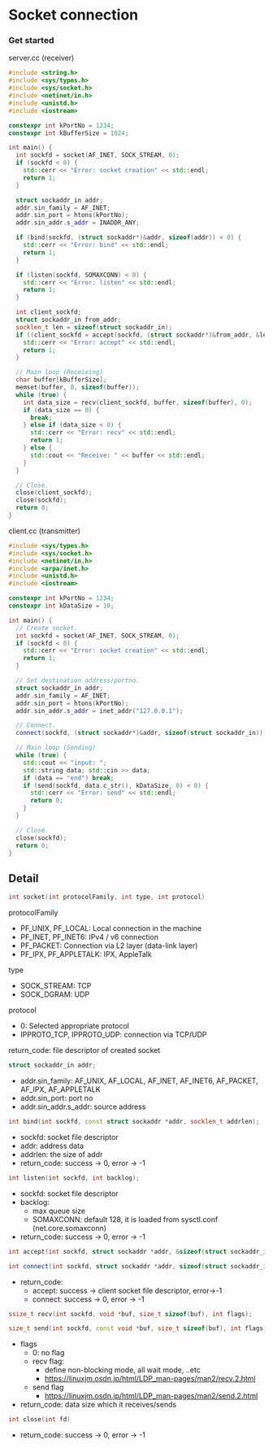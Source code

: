 # Socket connection

### Get started

server.cc (receiver)

```c++
#include <string.h>
#include <sys/types.h>
#include <sys/socket.h>
#include <netinet/in.h>
#include <unistd.h>
#include <iostream>

constexpr int kPortNo = 1234;
constexpr int kBufferSize = 1024;

int main() {
  int sockfd = socket(AF_INET, SOCK_STREAM, 0);
  if (sockfd < 0) {
    std::cerr << "Error: socket creation" << std::endl;
    return 1;
  }

  struct sockaddr_in addr;
  addr.sin_family = AF_INET;
  addr.sin_port = htons(kPortNo);
  addr.sin_addr.s_addr = INADDR_ANY;

  if (bind(sockfd, (struct sockaddr*)&addr, sizeof(addr)) < 0) {
    std::cerr << "Error: bind" << std::endl;
    return 1;
  }

  if (listen(sockfd, SOMAXCONN) < 0) {
    std::cerr << "Error: listen" << std::endl;
    return 1;
  }

  int client_sockfd;
  struct sockaddr_in from_addr;
  socklen_t len = sizeof(struct sockaddr_in);
  if ((client_sockfd = accept(sockfd, (struct sockaddr*)&from_addr, &len)) < 0) {
    std::cerr << "Error: accept" << std::endl;
    return 1;
  }

  // Main loop (Receiving)
  char buffer[kBufferSize];
  memset(buffer, 0, sizeof(buffer));
  while (true) {
    int data_size = recv(client_sockfd, buffer, sizeof(buffer), 0);
    if (data_size == 0) {
      break;
    } else if (data_size < 0) {
      std::cerr << "Error: recv" << std::endl;
      return 1;
    } else {
      std::cout << "Receive: " << buffer << std::endl;
    }
  }

  // Close.
  close(client_sockfd);
  close(sockfd);
  return 0;
}
```



client.cc (transmitter)

```c++
#include <sys/types.h>
#include <sys/socket.h>
#include <netinet/in.h>
#include <arpa/inet.h>
#include <unistd.h>
#include <iostream>

constexpr int kPortNo = 1234;
constexpr int kDataSize = 10;

int main() {
  // Create socket.
  int sockfd = socket(AF_INET, SOCK_STREAM, 0);
  if (sockfd < 0) {
    std::cerr << "Error: socket creation" << std::endl;
    return 1;
  }

  // Set destination address/portno.
  struct sockaddr_in addr;
  addr.sin_family = AF_INET;
  addr.sin_port = htons(kPortNo);
  addr.sin_addr.s_addr = inet_addr("127.0.0.1");

  // Connect.
  connect(sockfd, (struct sockaddr*)&addr, sizeof(struct sockaddr_in));

  // Main loop (Sending)
  while (true) {
    std::cout << "input: ";
    std::string data; std::cin >> data;
    if (data == "end") break;
    if (send(sockfd, data.c_str(), kDataSize, 0) < 0) {
      std::cerr << "Error: send" << std::endl;
      return 0;
    }
  }

  // Close.
  close(sockfd);
  return 0;
}
```



## Detail

```c++
int socket(int protocolFamily, int type, int protocol)
```

protocolFamily

- PF_UNIX, PF_LOCAL: Local connection in the machine
- PF_INET, PF_INET6: IPv4 / v6 connection
- PF_PACKET: Connection via L2 layer (data-link layer)
- PF_IPX, PF_APPLETALK:  IPX, AppleTalk

type

- SOCK_STREAM: TCP
- SOCK_DGRAM: UDP

protocol

- 0: Selected appropriate protocol
- IPPROTO_TCP, IPPROTO_UDP: connection via TCP/UDP

return_code: file descriptor of created socket



```c++
struct sockaddr_in addr;
```

- addr.sin_family: 
  AF_UNIX, AF_LOCAL, AF_INET, AF_INET6, AF_PACKET, AF_IPX, AF_APPLETALK
- addr.sin_port: port no
- addr.sin_addr.s_addr: source address



```c++
int bind(int sockfd, const struct sockaddr *addr, socklen_t addrlen);
```

- sockfd:  socket file descriptor
- addr: address data
- addrlen: the size of addr
- return_code: success -> 0, error -> -1



```c++
int listen(int sockfd, int backlog);
```

- sockfd: socket file descriptor
- backlog: 
  - max queue size
  - SOMAXCONN: default 128, it is loaded from sysctl.conf (net.core.somaxconn)
- return_code: success -> 0, error -> -1



```c++
int accept(int sockfd, struct sockaddr *addr, &sizeof(struct sockaddr_in));
```

```c++
int connect(int sockfd, struct sockaddr *addr, sizeof(struct sockaddr_in));
```

- return_code: 
  - accept: success -> client socket file descriptor, error->-1
  - connect: success -> 0, error -> -1



```c++
ssize_t recv(int sockfd, void *buf, size_t sizeof(buf), int flags);
```

```c++
size_t send(int sockfd, const void *buf, size_t sizeof(buf), int flags);
```

- flags
  - 0: no flag
  - recv flag: 
    - define non-blocking mode, all wait mode, ..etc
    - https://linuxjm.osdn.jp/html/LDP_man-pages/man2/recv.2.html
  - send flag
    - https://linuxjm.osdn.jp/html/LDP_man-pages/man2/send.2.html
- return_code: data size which it receives/sends



```c++
int close(int fd)
```

- return_code: success -> 0, error -> -1